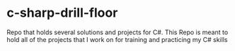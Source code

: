 # c-sharp-drill-floor
Repo that holds several solutions and projects for C#. This Repo is meant to hold all of the projects that I work on for training and practicing my C# skills
